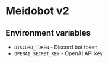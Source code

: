 # Meidobot v2

## Environment variables

- `DISCORD_TOKEN` - Discord bot token
- `OPENAI_SECRET_KEY` - OpenAI API key
